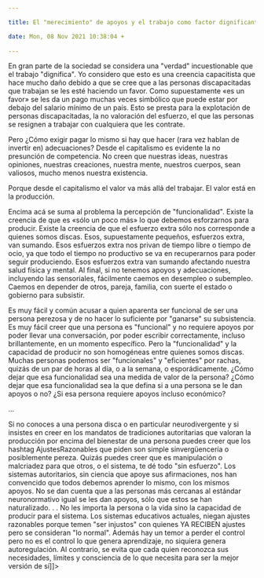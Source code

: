 ```yaml
---

title: El "merecimiento" de apoyos y el trabajo como factor dignificante.

date: Mon, 08 Nov 2021 10:38:04 +
 
---
```

En gran parte de la sociedad se considera una "verdad" incuestionable que el trabajo "dignifica". Yo considero que esto es una creencia capacitista que hace mucho daño debido a que se cree que a las personas discapacitadas que trabajan se les esté haciendo un favor. Como supuestamente «es un favor» se les da un pago muchas veces simbólico que puede estar por debajo del salario mínimo de un país. Esto se presta para la explotación de personas discapacitadas, la no valoración del esfuerzo, el que las personas se resignen a trabajar con cualquiera que les contrate.

Pero ¿Cómo exigir pagar lo mismo si hay que hacer (rara vez hablan de invertir en) adecuaciones? Desde el capitalismo es evidente la no presunción de competencia. No creen que nuestras ideas, nuestras opiniones, nuestras creaciones, nuestra mente, nuestros cuerpos, sean valiosos, mucho menos nuestra existencia.

Porque desde el capitalismo el valor va más allá del trabajar. El valor está en la producción.

Encima acá se suma al problema la percepción de "funcionalidad". Existe la creencia de que es «sólo un poco más» lo que debemos esforzarnos para producir. Existe la creencia de que el esfuerzo extra sólo nos corresponde a quienes somos discas. Esos, supuestamente pequeños, esfuerzos extra, van sumando. Esos esfuerzos extra nos privan de tiempo libre o tiempo de ocio, ya que todo el tiempo no productivo se va en recuperarnos para poder seguir produciendo. Esos esfuerzos extra van sumando afectando nuestra salud física y mental. Al final, si no tenemos apoyos y adecuaciones, incluyendo las sensoriales, fácilmente caemos en desempleo o subempleo. Caemos en depender de otros, pareja, familia, con suerte el estado o gobierno para subsistir.

Es muy fácil y común acusar a quien aparenta ser funcional de ser una persona perezosa y de no hacer lo suficiente por "ganarse" su subsistencia. Es muy fácil creer que una persona es "funcional" y no requiere apoyos por poder llevar una conversación, por poder escribir correctamente, incluso brillantemente, en un momento específico. Pero la "funcionalidad" y la capacidad de producir no son homogéneas entre quienes somos discas. Muchas personas podemos ser "funcionales" y "eficientes" por rachas, quizás de un par de horas al día, o a la semana, o esporádicamente. ¿Cómo dejar que esa funcionalidad sea una medida de valor de la persona? ¿Cómo dejar que esa funcionalidad sea la que defina si a una persona se le dan apoyos o no? ¿Si esa persona requiere apoyos incluso económico?

...

Si no conoces a una persona disca o en particular neurodivergente y si insistes en creer en los mandatos de tradiciones autoritarias que valoran la producción por encima del bienestar de una persona puedes creer que los hashtag AjustesRazonables que piden son simple sinvergüencería o posiblemente pereza. Quizás puedes creer que es manipulación o malcriadez para que otros, o el sistema, te dé todo "sin esfuerzo".
Los sistemas autoritarios, sin ciencia que apoye sus afirmaciones, nos han convencido que todos debemos aprender lo mismo, con los mismos apoyos. No se dan cuenta que a las personas más cercanas al estándar neuronormativo igual se les dan apoyos, sólo que estos se han naturalizado. . . No les importa la persona o la vida sino la capacidad de producir para el sistema.
Los sistemas educativos actuales, niegan ajustes razonables porque temen "ser injustos" con quienes YA RECIBEN ajustes pero se consideran "lo normal". Además hay un temor a perder el control pero no es el control lo que genera aprendizaje, no siquiera genera autoregulación. Al contrario, se evita que cada quien reconozca sus necesidades, límites y consciencia de lo que necesita para ser la mejor versión de sí]]>
